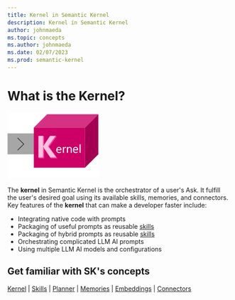 ```yaml
---
title: Kernel in Semantic Kernel
description: Kernel in Semantic Kernel
author: johnmaeda
ms.topic: concepts
ms.author: johnmaeda
ms.date: 02/07/2023
ms.prod: semantic-kernel
---
```

# What is the Kernel?

![](../media/kernelsm.png)

The **kernel** in Semantic Kernel is the orchestrator of a user's Ask. It fulfill the user's desired goal using its available skills, memories, and connectors. Key features of the **kernel** that can make a developer faster include:

* Integrating native code with prompts
* Packaging of useful prompts as reusable [skills](skills)
* Packaging of hybrid prompts as reusable [skills](skills)
* Orchestrating complicated LLM AI prompts
* Using multiple LLM AI models and configurations

## Get familiar with SK's concepts

[Kernel](kernel) | [Skills](skills) | [Planner](planner) | [Memories](memories) | [Embeddings](embeddings) | [Connectors](connectors)